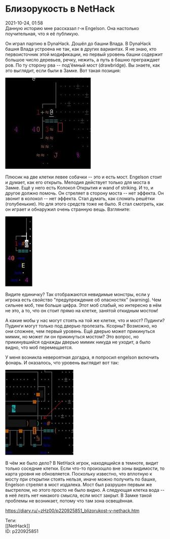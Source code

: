 Близорукость в NetHack
=======================

   
 2021-10-24, 01:58   
  Данную историю мне рассказал г-н Engelson. Она настолько поучительная, что я её публикую.   
   
 Он играл партию в DynaHack. Дошёл до башни Влада. В DynaHack башня Влада устроена не так, как в других вариантах. Я не знаю, кто первоисточник этой модификации, но первый уровень башни содержит большое число деревьев, речку, нежить, а путь в башню преграждает ров. По ту сторону рва -- под'ёмный мост (drawbridge). Вы знаете, как это выглядит, если были в Замке. Вот такая позиция:   
   
  ![](pics/1bf0bbb0cbff.jpg)    
   
 Плюсик на две клетки левее собачки -- это и есть мост. Engelson стоит и думает, как его открыть. Мелодия действует только для моста в Замке. Ещё у него есть Колокол Открытия и wand of striking. И то, и другое должно помочь. Он стреляет в сторону моста -- нет эффекта. Он звонит в колокол -- нет эффекта. Стал думать, как сломать решётки (голубенькие). Но для этого средств тоже не было. Я стал смотреть, как он играет и обнаружил очень странную вещь. Взгляните:   
   
  ![](pics/78bf3e464abb.jpg)    
   
 Видите единичку? Так отображаются невидимые монстры, если у игрока есть свойство "предупреждение об опасностях" (warning). Чем сильнее моб, тем больше цифра. Этот моб слабый, но интересно в нём не это, а то, что он стоит прямо на клетке, занятой откидным мостом!   
   
 А какие мобы у нас могут стоять на той же клетке, что и мост? Пудинги? Пудинги могут только под дверью пролезать. Ксорны? Возможно, но они сложнее, чем первый уровень. Ещё дверью может прикинуться мимик, но может ли он прикинуться мостом? Это вопрос, но прикинувшийся однажды дверью мимик никуда не уходит, а было видно, что моб перемещается.   
   
 У меня возникла невероятная догадка, я попросил engelson включить фонарь. И оказалось, что уровень выглядит вот так:   
   
  ![](pics/1b0ad0e879a1.png)    
   
 В чём же было дело? В NetHack игрок, находящийся в темноте, видит только соседние клетки. Если что-то произошло вне зоны видимости, то карта уровня не обновляется. Поскольку известно, что вплотную к мосту при открытии стоять нельзя, иначе можно получить по башке, Engelson стрелял в мост издалека. Мост был разрушен первым же выстрелом, но этого просто не было видно. А следующая клетка вода -- в неё лезть нет никакого смысла, если мост закрыт. В Замке такой проблемы не возникает, потому что там зона освещённая.   
    
 <https://diary.ru/~zHz00/p220925851_blizorukost-v-nethack.htm>   
   
 Теги:   
 [[NetHack]]   
 ID: p220925851